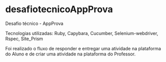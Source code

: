 # desafiotecnicoAppProva

Desafio técnico - AppProva

Tecnologias utilizadas:
Ruby, 
Capybara, 
Cucumber, 
Selenium-webdriver, 
Rspec, 
Site_Prism


Foi realizado o fluxo de responder e entregar uma atividade na plataforma do Aluno e de criar uma atividade na plataforma do Professor.
